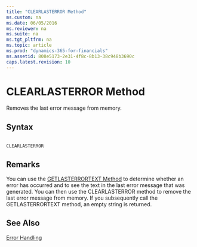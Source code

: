 ```yaml
---
title: "CLEARLASTERROR Method"
ms.custom: na
ms.date: 06/05/2016
ms.reviewer: na
ms.suite: na
ms.tgt_pltfrm: na
ms.topic: article
ms.prod: "dynamics-365-for-financials"
ms.assetid: 808e5173-2e31-4f8c-8b13-38c948b3690c
caps.latest.revision: 10
---
```

# CLEARLASTERROR Method
Removes the last error message from memory.  
  
## Syntax  
  
```  
  
CLEARLASTERROR  
```  
  
## Remarks  
 You can use the [GETLASTERRORTEXT Method](devenv-GETLASTERRORTEXT-Method.md) to determine whether an error has occurred and to see the text in the last error message that was generated. You can then use the CLEARLASTERROR method to remove the last error message from memory. If you subsequently call the GETLASTERRORTEXT method, an empty string is returned.  
  
## See Also  
 [Error Handling](Error-Handling.md)